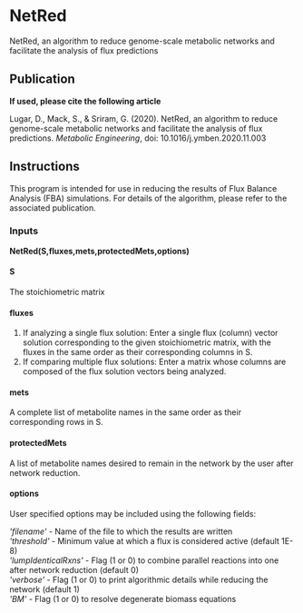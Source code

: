 # NetRed
NetRed, an algorithm to reduce genome-scale metabolic networks and facilitate the analysis of flux predictions

## Publication

**If used, please cite the following article**

Lugar, D., Mack, S., & Sriram, G. (2020). NetRed, an algorithm to reduce genome-scale metabolic networks and facilitate the analysis of flux predictions. *Metabolic Engineering*, doi: 10.1016/j.ymben.2020.11.003


## Instructions

This program is intended for use in reducing the results of Flux Balance Analysis (FBA) simulations. For details of the algorithm, please refer to the associated publication.

### Inputs 

**NetRed(S,fluxes,mets,protectedMets,options)**  

#### S
The stoichiometric matrix  
  
#### fluxes
1. If analyzing a single flux solution: Enter a single flux (column) vector solution corresponding to the given stoichiometric matrix, with the fluxes in the same order as their corresponding columns in S.  
2. If comparing multiple flux solutions: Enter a matrix whose columns are composed of the flux solution vectors being analyzed.  
               
#### mets
A complete list of metabolite names in the same order as their corresponding rows in S.  

#### protectedMets
A list of metabolite names desired to remain in the network by the user after network reduction.  

#### options
User specified options may be included using the following fields:  

*'filename'* - Name of the file to which the results are written  
*'threshold'* - Minimum value at which a flux is considered active (default 1E-8)  
*'lumpIdenticalRxns'* - Flag (1 or 0) to combine parallel reactions into one after network reduction (default 0)  
*'verbose'* - Flag (1 or 0) to print algorithmic details while reducing the network (default 1)  
*'BM'* - Flag (1 or 0) to resolve degenerate biomass equations  
         
